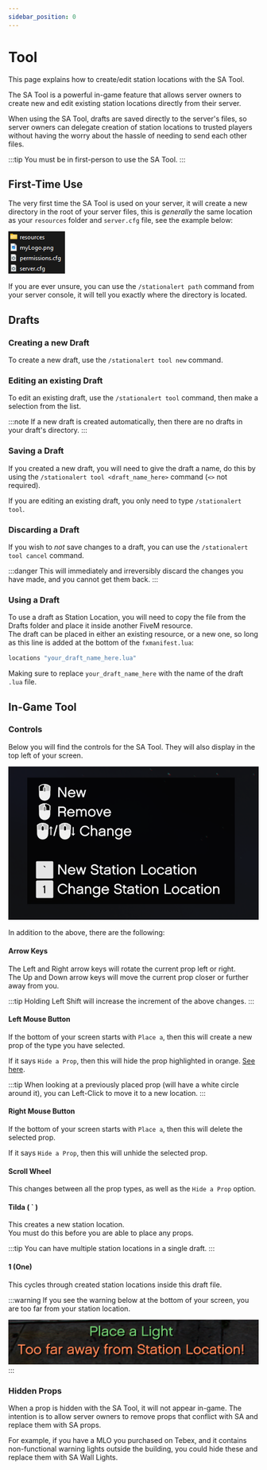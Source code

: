 ```yaml
---
sidebar_position: 0
---
```


# Tool

This page explains how to create/edit station locations with the SA Tool.

The SA Tool is a powerful in-game feature that allows server owners to create new and edit existing station locations directly from their server.

When using the SA Tool, drafts are saved directly to the server's files, so server owners can delegate creation of station locations to trusted players without having the worry about the hassle of needing to send each other files.

:::tip
You must be in first-person to use the SA Tool.
:::

## First-Time Use

The very first time the SA Tool is used on your server, it will create a new directory in the root of your server files, this is *generally* the same location as your `resources` folder and `server.cfg` file, see the example below:

![Root Directory](assets/root.png)

If you are ever unsure, you can use the `/stationalert path` command from your server console, it will tell you exactly where the directory is located.

## Drafts

### Creating a new Draft

To create a new draft, use the `/stationalert tool new` command.

### Editing an existing Draft

To edit an existing draft, use the `/stationalert tool` command, then make a selection from the list.

:::note
If a new draft is created automatically, then there are no drafts in your draft's directory.
:::

### Saving a Draft

If you created a new draft, you will need to give the draft a name, do this by using the `/stationalert tool <draft_name_here>` command (`<>` not required).

If you are editing an existing draft, you only need to type `/stationalert tool`.

### Discarding a Draft

If you wish to *not* save changes to a draft, you can use the `/stationalert tool cancel` command.

:::danger
This will immediately and irreversibly discard the changes you have made, and you cannot get them back.
:::

### Using a Draft

To use a draft as Station Location, you will need to copy the file from the Drafts folder and place it inside another FiveM resource.  
The draft can be placed in either an existing resource, or a new one, so long as this line is added at the bottom of the `fxmanifest.lua`:

```lua
locations "your_draft_name_here.lua"
```

Making sure to replace `your_draft_name_here` with the name of the draft `.lua` file.

## In-Game Tool

### Controls 

Below you will find the controls for the SA Tool. They will also display in the top left of your screen.

![Controls](assets/controls.png)

In addition to the above, there are the following:

#### Arrow Keys
The Left and Right arrow keys will rotate the current prop left or right.  
The Up and Down arrow keys will move the current prop closer or further away from you.

:::tip
Holding Left Shift will increase the increment of the above changes.
:::

#### Left Mouse Button

If the bottom of your screen starts with `Place a`, then this will create a new prop of the type you have selected.

If it says `Hide a Prop`, then this will hide the prop highlighted in orange. [See here](#hidden-props).

:::tip
When looking at a previously placed prop (will have a white circle around it), you can Left-Click to move it to a new location.
:::

#### Right Mouse Button

If the bottom of your screen starts with `Place a`, then this will delete the selected prop.

If it says `Hide a Prop`, then this will unhide the selected prop.

#### Scroll Wheel

This changes between all the prop types, as well as the `Hide a Prop` option.

#### Tilda ( ` )

This creates a new station location.  
You must do this before you are able to place any props.

:::tip
You can have multiple station locations in a single draft.
:::

#### 1 (One)

This cycles through created station locations inside this draft file.

:::warning
If you see the warning below at the bottom of your screen, you are too far from your station location.

![Too far away!](assets/distance.png)
:::

### Hidden Props

When a prop is hidden with the SA Tool, it will not appear in-game. The intention is to allow server owners to remove props that conflict with SA and replace them with SA props.

For example, if you have a MLO you purchased on Tebex, and it contains non-functional warning lights outside the building, you could hide these and replace them with SA Wall Lights.
